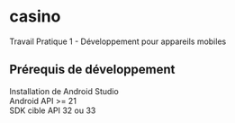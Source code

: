 # casino

Travail Pratique 1 - Développement pour appareils mobiles

## Prérequis de développement

Installation de Android Studio </br>
Android API >= 21 </br>
SDK cible API 32 ou 33 </br>
